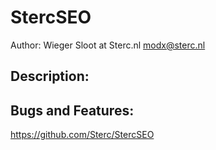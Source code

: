 StercSEO
========

Author: Wieger Sloot at Sterc.nl <modx@sterc.nl>

Description:
--------------------


Bugs and Features:
--------------------
https://github.com/Sterc/StercSEO